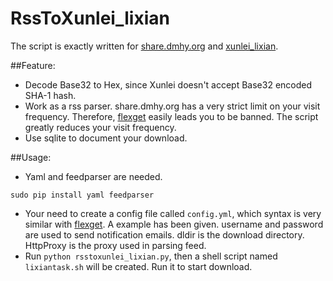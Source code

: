 # RssToXunlei_lixian
The script is exactly written for [share.dmhy.org](http://share.dmhy.org) and [xunlei_lixian](https://github.com/iambus/xunlei-lixian).

##Feature:
- Decode Base32 to Hex, since Xunlei doesn't accept Base32 encoded SHA-1 hash.
- Work as a rss parser. share.dmhy.org has a very strict limit on your visit frequency. Therefore, [flexget](http://flexget.com)  easily leads you to be banned. The script greatly reduces your visit frequency.
- Use sqlite to document your download.

##Usage:
- Yaml and feedparser are needed.
```
sudo pip install yaml feedparser
```
- Your need to create a config file called `config.yml`, which syntax is very similar with [flexget](http://flexget.com). A example has been given.  username and password are used to send notification emails. dldir is the download directory. HttpProxy is the proxy used in parsing feed.
- Run `python rsstoxunlei_lixian.py`, then a shell script named `lixiantask.sh` will be created. Run it to start download.
